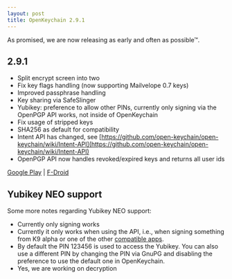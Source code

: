 ```yaml
---
layout: post
title: OpenKeychain 2.9.1
---
```


As promised, we are now releasing as early and often as possible™.

## 2.9.1
  * Split encrypt screen into two
  * Fix key flags handling (now supporting Mailvelope 0.7 keys)
  * Improved passphrase handling
  * Key sharing via SafeSlinger
  * Yubikey: preference to allow other PINs, currently only signing via the OpenPGP API works, not inside of OpenKeychain
  * Fix usage of stripped keys
  * SHA256 as default for compatibility
  * Intent API has changed, see [https://github.com/open-keychain/open-keychain/wiki/Intent-API](https://github.com/open-keychain/open-keychain/wiki/Intent-API)
  * OpenPGP API now handles revoked/expired keys and returns all user ids

[Google Play](https://play.google.com/store/apps/details?id=org.sufficientlysecure.keychain) | [F-Droid](https://f-droid.org/app/org.sufficientlysecure.keychain)

## Yubikey NEO support
Some more notes regarding Yubikey NEO support:

  * Currently only signing works
  * Currently it only works when using the API, i.e., when signing something from K9 alpha or one of the other [compatible apps](http://www.openkeychain.org/apps/).
  * By default the PIN 123456 is used to access the Yubikey. You can also use a different PIN by changing the PIN via GnuPG and disabling the preference to use the default one in OpenKeychain.
  * Yes, we are working on decryption